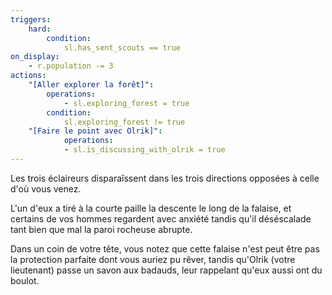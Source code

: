 ```yaml
---
triggers:
    hard:
        condition:
            sl.has_sent_scouts == true
on_display:
    - r.population -= 3
actions:
    "[Aller explorer la forêt]":
        operations:
            - sl.exploring_forest = true
        condition:
            sl.exploring_forest != true
    "[Faire le point avec Olrik]":
            operations:
            - sl.is_discussing_with_olrik = true
---
```


Les trois éclaireurs disparaîssent dans les trois directions opposées à celle d'où vous venez.

L'un d'eux a tiré à la courte paille la descente le long de la falaise, et certains de vos hommes regardent avec anxiété tandis qu'il déséscalade tant bien que mal la paroi rocheuse abrupte.

Dans un coin de votre tête, vous notez que cette falaise n'est peut être pas la protection parfaite dont vous auriez pu rêver, tandis qu'Olrik (votre lieutenant) passe un savon aux badauds, leur rappelant qu'eux aussi ont du boulot.
